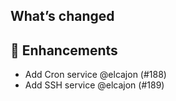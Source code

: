 ## What’s changed
## 🚀 Enhancements

- Add Cron service @elcajon (#188)
- Add SSH service @elcajon (#189)
